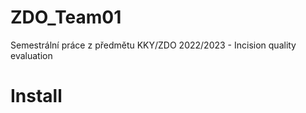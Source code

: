 # ZDO_Team01
Semestrální práce z předmětu KKY/ZDO 2022/2023 - Incision quality evaluation
# Install
